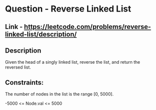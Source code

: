# Question - Reverse Linked List

## Link - https://leetcode.com/problems/reverse-linked-list/description/

## Description

Given the head of a singly linked list, reverse the list, and return the reversed list.

## Constraints:

The number of nodes in the list is the range [0, 5000].

-5000 <= Node.val <= 5000
